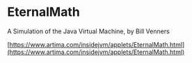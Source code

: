 # EternalMath
A Simulation of the Java Virtual Machine, by Bill Venners

[https://www.artima.com/insidejvm/applets/EternalMath.html](https://www.artima.com/insidejvm/applets/EternalMath.html)
